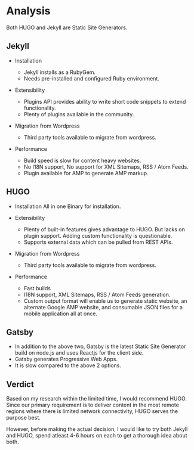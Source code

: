 # Analysis 
Both HUGO and Jekyll are Static Site Generators.

## Jekyll
* Installation
	* Jekyll installs as a RubyGem. 
	* Needs pre-installed and configured Ruby environment.

* Extensibility
	* Plugins API provides ability to write short code snippets to extend functionality.
	* Plenty of plugins available in the community.

* Migration from Wordpress
	* Third party tools available to migrate from wordpress.

* Performance
	* Build speed is slow for content heavy websites. 
	* No I18N support, No support for XML Sitemaps, RSS / Atom Feeds.
	* Plugin available for AMP to generate AMP markup.

## HUGO
* Installation
All in one Binary for installation.

* Extensibility
  * Plenty of built-in features gives advantage to HUGO. But lacks on plugin support. Adding custom functionality is questionable.
  * Supports external data which can be pulled from REST APIs. 

* Migration from Wordpress
  * Third party tools available to migrate from wordpress.

* Performance
	* Fast builds
	* I18N support, XML Sitemaps, RSS / Atom Feeds generation.
	* Custom output format will enable us to generate static website, an alternate Google AMP website, and consumable JSON files for a mobile application all at once.

## Gatsby
* In addition to the above two, Gatsby is the latest Static Site Generator build on node.js and uses Reactjs for the client side.
* Gatsby generates Progressive Web Apps.
* It is slow compared to the above 2 options.

## Verdict
Based on my research within the limited time, I would recommend HUGO. Since our primary requirement is to deliver content in the most remote regions where there is limited network connectivity, HUGO serves the purpose best.

However, before making the actual decision, I would like to try both Jekyll and HUGO, spend atleast 4-6 hours on each to get a thorough idea about both.
